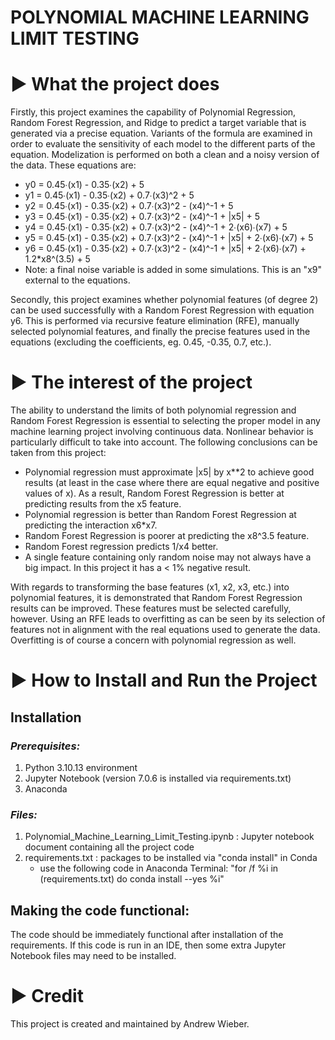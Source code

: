 # POLYNOMIAL MACHINE LEARNING LIMIT TESTING

# ► What the project does

Firstly, this project examines the capability of Polynomial Regression, Random Forest Regression, and Ridge to predict a target variable that is generated via a precise equation. Variants of the formula are examined in order to evaluate the sensitivity of each model to the different parts of the equation. Modelization is performed on both a clean and a noisy version of the data. These equations are:
- y0 = 0.45∙(x1) - 0.35∙(x2) + 5
- y1 = 0.45∙(x1) - 0.35∙(x2) + 0.7∙(x3)^2 + 5
- y2 = 0.45∙(x1) - 0.35∙(x2) + 0.7∙(x3)^2 - (x4)^-1 + 5
- y3 = 0.45∙(x1) - 0.35∙(x2) + 0.7∙(x3)^2 - (x4)^-1 + |x5| + 5
- y4 = 0.45∙(x1) - 0.35∙(x2) + 0.7∙(x3)^2 - (x4)^-1 + 2∙(x6)∙(x7) + 5
- y5 = 0.45∙(x1) - 0.35∙(x2) + 0.7∙(x3)^2 - (x4)^-1 + |x5| + 2∙(x6)∙(x7) + 5
- y6 = 0.45∙(x1) - 0.35∙(x2) + 0.7∙(x3)^2 - (x4)^-1 + |x5| + 2∙(x6)∙(x7) + 1.2*x8^(3.5) + 5
- Note: a final noise variable is added in some simulations. This is an "x9" external to the equations.

Secondly, this project examines whether polynomial features (of degree 2) can be used successfully with a Random Forest Regression with equation y6. This is performed via recursive feature elimination (RFE), manually selected polynomial features, and finally the precise features used in the equations (excluding the coefficients, eg. 0.45, -0.35, 0.7, etc.).

# ► The interest of the project

The ability to understand the limits of both polynomial regression and Random Forest Regression is essential to selecting the proper model in any machine learning project involving continuous data. Nonlinear behavior is particularly difficult to take into account. The following conclusions can be taken from this project:
- Polynomial regression must approximate |x5| by x**2 to achieve good results (at least in the case where there are equal negative and positive values of x). As a result, Random Forest Regression is better at predicting results from the x5 feature.
- Polynomial regression is better than Random Forest Regression at predicting the interaction x6*x7.
- Random Forest Regression is poorer at predicting the x8^3.5 feature.
- Random Forest regression predicts 1/x4 better.
- A single feature containing only random noise may not always have a big impact. In this project it has a < 1% negative result.

With regards to transforming the base features (x1, x2, x3, etc.) into polynomial features, it is demonstrated that Random Forest Regression results can be improved. These features must be selected carefully, however. Using an RFE leads to overfitting as can be seen by its selection of features not in alignment with the real equations used to generate the data. Overfitting is of course a concern with polynomial regression as well.

# ► How to Install and Run the Project

## Installation

### *Prerequisites:*
1.	Python 3.10.13 environment
2.	Jupyter Notebook (version 7.0.6 is installed via requirements.txt)
3.	Anaconda
   
### *Files:*
1.	Polynomial_Machine_Learning_Limit_Testing.ipynb : Jupyter notebook document containing all the project code
2.	requirements.txt : packages to be installed via "conda install" in Conda
     -	use the following code in Anaconda Terminal: "for /f %i in (requirements.txt) do conda install --yes %i"

## Making the code functional:
The code should be immediately functional after installation of the requirements. If this code is run in an IDE, then some extra Jupyter Notebook files may need to be installed.

# ► Credit
This project is created and maintained by Andrew Wieber.
